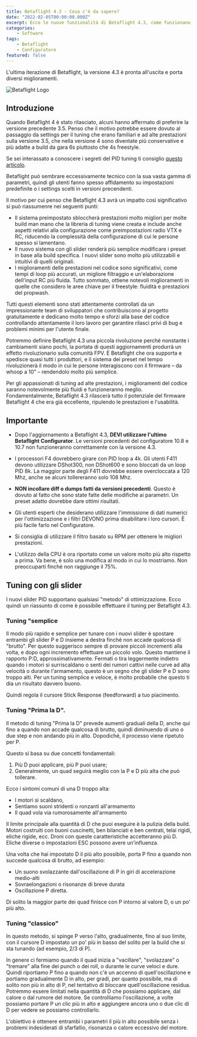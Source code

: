 ```yaml
---
title: Betaflight 4.3 - Cosa c'è da sapere?
date: "2022-02-05T00:00:00.000Z"
excerpt: Ecco le nuove funzionalità di Betaflight 4.3, come funzionano e a cosa servono.
categories:
    - Software
tags: 
    - Betaflight
    - Configuratore
featured: false
---
```


L'ultima iterazione di Betaflight, la versione 4.3 è pronta all'uscita e porta diversi miglioramenti.

![Betaflight Logo](/assets/betaflight-4-3/bf_logo.png)

## Introduzione

Quando Betaflight 4 è stato rilasciato, alcuni hanno affermato di preferire la versione precedente 3.5. Penso che il motivo potrebbe essere dovuto al passaggio da settings per il tuning che erano familiari e ad alte prestazioni sulla versione 3.5, che nella versione 4 sono diventate più conservative e più adatte a build da gara 6s piuttosto che 4s freestyle.

Se sei interassato a conoscere i segreti del PID tuning ti consiglio [questo articolo](https://lucafpv.com/come-tunare-pid). 

Betaflight può sembrare eccessivamente tecnico con la sua vasta gamma di parametri, quindi gli utenti fanno spesso affidamento su impostazioni predefinite o i settings scelti in versioni precendenti. 

Il motivo per cui penso che Betaflight 4.3 avrà un impatto così significativo si può riassumenre nei seguenti punti:

* Il sistema preimpostato sbloccherà prestazioni molto migliori per molte build man mano che la libreria di tuning viene creata e include anche aspetti relativi alla configurazione come preimpostazioni radio VTX e RC, riducendo la complessità della configurazione di cui le persone spesso si lamentano.
* Il nuovo sistema con gli slider renderà più semplice modificare i preset in base alla build specifica. I nuovi slider sono molto più utilizzabili e intuitivi di quelli originali.
* I miglioramenti delle prestazioni nel codice sono significativi, come tempi di loop più accurati, un migliore filtraggio e un'elaborazione dell'input RC più fluida. Tutto sommato, ottiene notevoli miglioramenti in quelle che considero le aree chiave per il freestyle: fluidità e prestazioni del propwash.

Tutti questi elementi sono stati attentamente controllati da un impressionante team di sviluppatori che contribuiscono al progetto gratuitamente e dedicano molto tempo e sforzi alla base del codice controllando attentamente il loro lavoro per garantire rilasci privi di bug e problemi minimi per l'utente finale.

Potremmo definire Betaflight 4.3 una piccola rivoluzione perché nonstante i cambiamenti siano pochi, la portata di questi aggiornamenti produrrà un effetto rivoluzionario sulla comunità FPV. È Betaflight che ora supporta e spedisce quasi tutti i produttori, e il sistema dei preset nel tempo rivoluzionerà il modo in cui le persone interagiscono con il firmware – da whoop a 10” – rendendolo molto più semplice.

Per gli appassionati di tuning ad alte prestazioni, i miglioramenti del codice saranno notevolmente più fluidi e funzioneranno meglio. Fondamentalmente, Betaflight 4.3 rilascerà tutto il potenziale del firmware Betaflight 4 che era già eccellente, ripulendo le prestazioni e l'usabilità.

## Importante

- Dopo l'aggiornamento a Betaflight 4.3, **DEVI utilizzare l'ultimo Betaflight Configurator**. Le versioni precedenti del configuratore 10.8 e 10.7 non funzioneranno correttamente con la versione 4.3.

- I processori F4 dovrebbero girare con PID loop a 4k. Gli utenti F411 devono utilizzare DShot300, non DShot600 e sono bloccati da un loop PID 8k. La maggior parte degli F411 dovrebbe essere overcloccata a 120 Mhz, anche se alcuni tollereranno solo 108 Mhz.

- **NON incollare diff o dumps fatti da versioni precedenti**. Questo è dovuto al fatto che sono state fatte delle modifiche ai parametri. Un preset adatto dovrebbe dare ottimi risultati.

- Gli utenti esperti che desiderano utilizzare l'immissione di dati numerici per l'ottimizzazione e i filtri DEVONO prima disabilitare i loro cursori. È più facile farlo nel Configuratore.

- Si consiglia di utilizzare il filtro basato su RPM per ottenere le migliori prestazioni. 

- L'utilizzo della CPU è ora riportato come un valore molto più alto rispetto a prima. Va bene, è solo una modifica al modo in cui lo mostriamo. Non preoccuparti finché non raggiunge il 75%.


## Tuning con gli slider

I nuovi slider PID supportano qualsiasi "metodo" di ottimizzazione. Ecco quindi un riassunto di come è possibile effettuare il tuning per Betaflight 4.3.

### Tuning "semplice
Il modo più rapido e semplice per tunare con i nuovi slider è spostare entrambi gli slider P e D insieme a destra finché non accade qualcosa di "brutto". Per questo suggerisco sempre di provare piccoli incrementi alla volta, e dopo ogni incremento effettuare un piccolo volo. Questo mantiene il rapporto P:D, approssimativamente. Fermati o tira leggermente indietro quando i motori si surriscaldano o senti dei rumori cattivi nelle curve ad alta velocità o durante l'armamento, questo è un segno che gli slider P e D sono troppo alti. Per un tuning semplice e veloce, è molto probabile che questo ti dia un risultato davvero buono.

Quindi regola il cursore Stick Response (feedforward) a tuo piacimento.

### Tuning "Prima la D".
Il metodo di tuning "Prima la D" prevede aumenti graduali della D, anche qui fino a quando non accade qualcosa di brutto, quindi diminuendo di uno o due step e non andando più in alto. Dopodiché, il processo viene ripetuto per P.

Questo si basa su due concetti fondamentali:

1. Più D puoi applicare, più P puoi usare;
2. Generalmente, un quad seguirà meglio con la P e D più alta che può tollerare.

Ecco i sintomi comuni di una D troppo alta:

* I motori si scaldano,
* Sentiamo suoni stridenti o ronzanti all'armamento
* Il quad vola via rumorosamente all'armamento

Il limite principale alla quantità di D che puoi eseguire è la pulizia della build. Motori costruiti con buoni cuscinetti, ben bilanciati e ben centrati, telai rigidi, eliche rigide, ecc. Droni con queste caratteristiche accetteranno più D. Eliche diverse o impostazioni ESC possono avere un'influenza.

Una volta che hai impostato D il più alto possibile, porta P fino a quando non succede qualcosa di brutto, ad esempio:

* Un suono svolazzante dall'oscillazione di P in giri di accelerazione medio-alti
* Sovraelongazioni o risonanze di breve durata
* Oscillazione P diretta.

Di solito la maggior parte dei quad finisce con P intorno al valore D, o un po' più alto.

### Tuning "classico"
In questo metodo, si spinge P verso l'alto, gradualmente, fino al suo limite, con il cursore D impostato un po' più in basso del solito per la build che si sta tunando (ad esempio, 2/3 di P). 

In genere ci fermiamo quando il quad inizia a "vacillare", "svolazzare" o "tremare" alla fine dei punch o dei roll, o durante le curve veloci e dure. Quindi riportiamo P fino a quando non c'è un accenno di quell'oscillazione e portiamo gradualmente D in alto, per gradi, per quanto possibile, ma di solito non più in alto di P, nel tentativo di bloccare quell'oscillazione residua. Potremmo essere limitati nella quantità di D che possiamo applicare, dal calore o dal rumore del motore. Se controlliamo l'oscillazione, a volte possiamo portare P un clic più in alto e aggiungere ancora uno o due clic di D per vedere se possiamo controllarlo.

L'obiettivo è ottenere entrambi i parametri il più in alto possibile senza i problemi indesiderati di sfarfallio, risonanza o calore eccessivo del motore.
